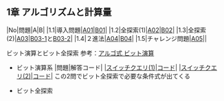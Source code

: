 ## 1章 アルゴリズムと計算量

|No|問題|A|B|
|1.1|導入問題|[A01]()|[B01]()|
|1.2|全探索(1)|[A02]()|[B02]()|
|1.3|全探索(2)|[A03]()|[B03-1]()と[B03-2]()|
|1.4|２進法|[A04]()|[B04]()|
|1.5|チャレンジ問題|[A05]()||

ビット演算とビット全探索
参考：[アルゴ式 ビット演算](https://algo-method.com/courses/5)

- ビット演算系
|問題|解答コード|
|[スイッチクエリ(1)]()|[コード](https://github.com/kaneda05/algo/blob/main/3/bit/4/7.py)|
|[スイッチクエリ(2)]()|[コード](https://github.com/kaneda05/algo/blob/main/3/bit/4/8.py)|
この2問でビット全探索で必要な条件式が出てくる

- ビット全探索

